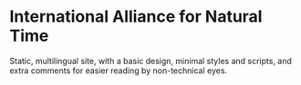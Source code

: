 # International Alliance for Natural Time

Static, multilingual site, with a basic design, minimal styles and scripts, and extra comments for easier reading by non-technical eyes.
